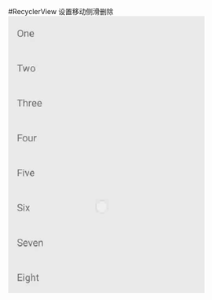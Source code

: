 #RecyclerView 设置移动侧滑删除 
![uploadfile](https://github.com/yufeilong92/RecyclerView/blob/master/gif/1435660711130575.gif)